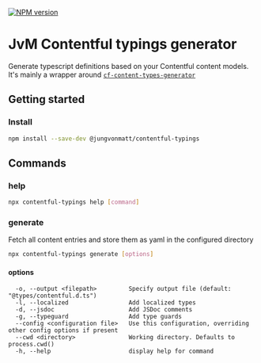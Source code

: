 [![NPM version][npm-image]][npm-url]

# JvM Contentful typings generator

Generate typescript definitions based on your Contentful content models.
It's mainly a wrapper around [`cf-content-types-generator`](https://www.npmjs.com/package/cf-content-types-generator)

## Getting started

### Install

```bash
npm install --save-dev @jungvonmatt/contentful-typings
```

## Commands

### help

```bash
npx contentful-typings help [command]
```

### generate

Fetch all content entries and store them as yaml in the configured directory

```bash
npx contentful-typings generate [options]
```

#### options

```
  -o, --output <filepath>         Specify output file (default: "@types/contentful.d.ts")
  -l, --localized                 Add localized types
  -d, --jsdoc                     Add JSDoc comments
  -g, --typeguard                 Add type guards
  --config <configuration file>   Use this configuration, overriding other config options if present
  --cwd <directory>               Working directory. Defaults to process.cwd()
  -h, --help                      display help for command
```

[npm-url]: https://www.npmjs.com/package/@jungvonmatt/contentful-typings
[npm-image]: https://img.shields.io/npm/v/@jungvonmatt/contentful-typings.svg
